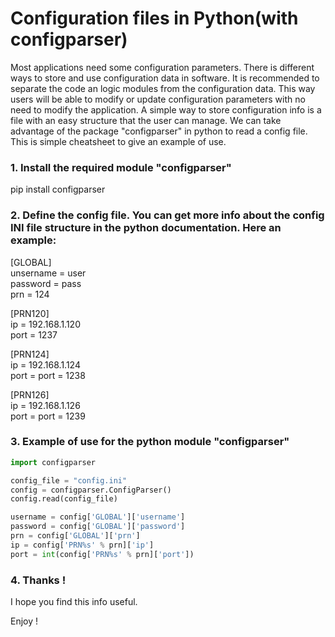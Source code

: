 # Configuration files in Python(with configparser)

Most applications need some configuration parameters. There is different ways to store and use configuration data in software. It is recommended to separate the code an logic modules from the configuration data. This way users will be able to modify or update configuration parameters with no need to modify the application. A simple way to store configuration info is a file with an easy structure that the user can manage. We can take advantage of the package "configparser" in python to read a config file. This is simple cheatsheet to give an example of use.


### 1. Install the required module "configparser"

pip install configparser

### 2. Define the config file. You can get more info about the config INI file structure in the python documentation. Here an example:

[GLOBAL] <br>
unsername = user <br>
password = pass <br>
prn = 124

[PRN120] <br>
ip = 192.168.1.120 <br>
port = 1237

[PRN124] <br>
ip = 192.168.1.124 <br>
port = port = 1238

[PRN126] <br>
ip = 192.168.1.126 <br>
port = port = 1239


### 3. Example of use for the python module "configparser"

```python
import configparser

config_file = "config.ini"
config = configparser.ConfigParser()
config.read(config_file)

username = config['GLOBAL']['username']
password = config['GLOBAL']['password']
prn = config['GLOBAL']['prn']
ip = config['PRN%s' % prn]['ip']
port = int(config['PRN%s' % prn]['port'])
```

### 4. Thanks !

I hope you find this info useful. <br>

Enjoy !
